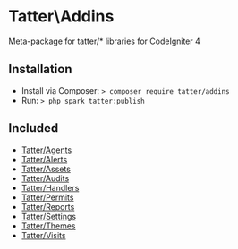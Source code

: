 # Tatter\Addins
Meta-package for tatter/* libraries for CodeIgniter 4

## Installation

* Install via Composer: `> composer require tatter/addins`
* Run: `> php spark tatter:publish`

## Included

* [Tatter/Agents](https://github.com/tattersoftware/codeigniter4-agents)
* [Tatter/Alerts](https://github.com/tattersoftware/codeigniter4-alerts)
* [Tatter/Assets](https://github.com/tattersoftware/codeigniter4-assets)
* [Tatter/Audits](https://github.com/tattersoftware/codeigniter4-audits)
* [Tatter/Handlers](https://github.com/tattersoftware/codeigniter4-handlers)
* [Tatter/Permits](https://github.com/tattersoftware/codeigniter4-permits)
* [Tatter/Reports](https://github.com/tattersoftware/codeigniter4-reports)
* [Tatter/Settings](https://github.com/tattersoftware/codeigniter4-settings)
* [Tatter/Themes](https://github.com/tattersoftware/codeigniter4-themes)
* [Tatter/Visits](https://github.com/tattersoftware/codeigniter4-visits)

